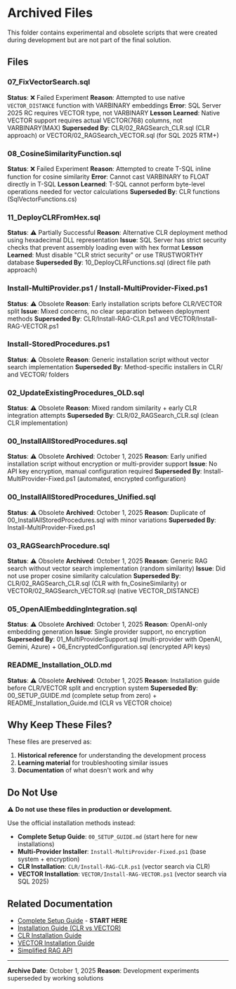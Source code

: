 # Archived Files

This folder contains experimental and obsolete scripts that were created during development but are not part of the final solution.

## Files

### 07_FixVectorSearch.sql
**Status**: ❌ Failed Experiment
**Reason**: Attempted to use native `VECTOR_DISTANCE` function with VARBINARY embeddings
**Error**: SQL Server 2025 RC requires VECTOR type, not VARBINARY
**Lesson Learned**: Native VECTOR support requires actual VECTOR(768) columns, not VARBINARY(MAX)
**Superseded By**: CLR/02_RAGSearch_CLR.sql (CLR approach) or VECTOR/02_RAGSearch_VECTOR.sql (for SQL 2025 RTM+)

### 08_CosineSimilarityFunction.sql
**Status**: ❌ Failed Experiment
**Reason**: Attempted to create T-SQL inline function for cosine similarity
**Error**: Cannot cast VARBINARY to FLOAT directly in T-SQL
**Lesson Learned**: T-SQL cannot perform byte-level operations needed for vector calculations
**Superseded By**: CLR functions (SqlVectorFunctions.cs)

### 11_DeployCLRFromHex.sql
**Status**: ⚠️ Partially Successful
**Reason**: Alternative CLR deployment method using hexadecimal DLL representation
**Issue**: SQL Server has strict security checks that prevent assembly loading even with hex format
**Lesson Learned**: Must disable "CLR strict security" or use TRUSTWORTHY database
**Superseded By**: 10_DeployCLRFunctions.sql (direct file path approach)

### Install-MultiProvider.ps1 / Install-MultiProvider-Fixed.ps1
**Status**: ⚠️ Obsolete
**Reason**: Early installation scripts before CLR/VECTOR split
**Issue**: Mixed concerns, no clear separation between deployment methods
**Superseded By**: CLR/Install-RAG-CLR.ps1 and VECTOR/Install-RAG-VECTOR.ps1

### Install-StoredProcedures.ps1
**Status**: ⚠️ Obsolete
**Reason**: Generic installation script without vector search implementation
**Superseded By**: Method-specific installers in CLR/ and VECTOR/ folders

### 02_UpdateExistingProcedures_OLD.sql
**Status**: ⚠️ Obsolete
**Reason**: Mixed random similarity + early CLR integration attempts
**Superseded By**: CLR/02_RAGSearch_CLR.sql (clean CLR implementation)

### 00_InstallAllStoredProcedures.sql
**Status**: ⚠️ Obsolete
**Archived**: October 1, 2025
**Reason**: Early unified installation script without encryption or multi-provider support
**Issue**: No API key encryption, manual configuration required
**Superseded By**: Install-MultiProvider-Fixed.ps1 (automated, encrypted configuration)

### 00_InstallAllStoredProcedures_Unified.sql
**Status**: ⚠️ Obsolete
**Archived**: October 1, 2025
**Reason**: Duplicate of 00_InstallAllStoredProcedures.sql with minor variations
**Superseded By**: Install-MultiProvider-Fixed.ps1

### 03_RAGSearchProcedure.sql
**Status**: ⚠️ Obsolete
**Archived**: October 1, 2025
**Reason**: Generic RAG search without vector search implementation (random similarity)
**Issue**: Did not use proper cosine similarity calculation
**Superseded By**: CLR/02_RAGSearch_CLR.sql (CLR with fn_CosineSimilarity) or VECTOR/02_RAGSearch_VECTOR.sql (native VECTOR_DISTANCE)

### 05_OpenAIEmbeddingIntegration.sql
**Status**: ⚠️ Obsolete
**Archived**: October 1, 2025
**Reason**: OpenAI-only embedding generation
**Issue**: Single provider support, no encryption
**Superseded By**: 01_MultiProviderSupport.sql (multi-provider with OpenAI, Gemini, Azure) + 06_EncryptedConfiguration.sql (encrypted API keys)

### README_Installation_OLD.md
**Status**: ⚠️ Obsolete
**Archived**: October 1, 2025
**Reason**: Installation guide before CLR/VECTOR split and encryption system
**Superseded By**: 00_SETUP_GUIDE.md (complete setup from zero) + README_Installation_Guide.md (CLR vs VECTOR choice)

## Why Keep These Files?

These files are preserved as:
1. **Historical reference** for understanding the development process
2. **Learning material** for troubleshooting similar issues
3. **Documentation** of what doesn't work and why

## Do Not Use

⚠️ **Do not use these files in production or development.**

Use the official installation methods instead:
- **Complete Setup Guide**: `00_SETUP_GUIDE.md` (start here for new installations)
- **Multi-Provider Installer**: `Install-MultiProvider-Fixed.ps1` (base system + encryption)
- **CLR Installation**: `CLR/Install-RAG-CLR.ps1` (vector search via CLR)
- **VECTOR Installation**: `VECTOR/Install-RAG-VECTOR.ps1` (vector search via SQL 2025)

## Related Documentation

- [Complete Setup Guide](../00_SETUP_GUIDE.md) - **START HERE**
- [Installation Guide (CLR vs VECTOR)](../README_Installation_Guide.md)
- [CLR Installation Guide](../CLR/README_CLR_Installation.md)
- [VECTOR Installation Guide](../VECTOR/README_VECTOR_Installation.md)
- [Simplified RAG API](../README_SimplifiedRAG.md)

---

**Archive Date**: October 1, 2025
**Reason**: Development experiments superseded by working solutions
